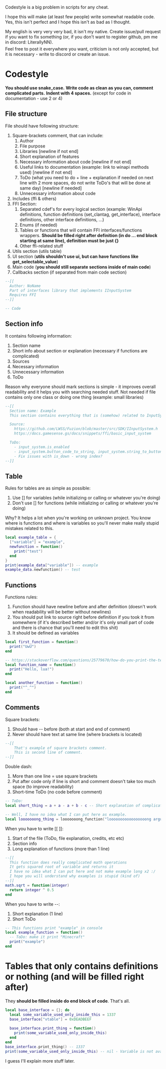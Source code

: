 <p style="margin-bottom: 5px;">Codestyle is a big problem in scripts for any cheat.</p>
<p style="margin-bottom: 5px;">I hope this will make (at least few people) write somewhat readable code. Yes, this isn't perfect and I hope this isn't as bad as I thought.</p>
<p style="margin-bottom: 5px;">My english is very very very bad, it isn't my native. Create issue/pull request if you want to fix something (or, if you don't want to register github, pm me in discord: LiterallyNN).</p>
Feel free to post it everywhere you want, criticism is not only accepted, but it is necessary - write to discord or create an issue.

# Codestyle
**You should use snake_case.**
**Write code as clean as you can, comment complicated parts.**
**Indent with 4 spaces.** (except for code in documentation - use 2 or 4)

## File structure
File should have following structure:
  1. Square-brackets comment, that can include:
     1. Author
     2. File purpose
     3. Libraries [newline if not end]
     4. Short explanation of features
     5. Necessary information about code [newline if not end]
     6. Useful links to documentation (example: link to winapi methods used) [newline if not end]
     7. ToDo (what you need to do + line + explanation if needed on next line with 2 more spaces, do not write ToDo's that will be done at same day) [newline if needed]
     8. Unnecessary information about code
  2. Includes (ffi & others)
  3. FFI Section:
     1. Separated cdef's for every logical section
      (example: WinApi definitions, function definitions (set_clantag, get_interface), interface definitions, other interface definitions, ...)
     2. Enums (if needed)
     3. Tables or functions that will contain FFI interfaces/functions wrappers.
      **Should be filled right after definition (in do ... end block starting at same line), definition must be just {}**
     4. Other ffi-related stuff
  4. Utils section (utils table)
  5. UI section (**utils shouldn't use ui, but can have functions like get_selectable_value**)
  6. Main code (**you should still separate sections inside of main code**)
  7. Callbacks section (if separated from main code section)

```lua
--[[
  Author: NoName
  Part of interfaces library that implements IInputSystem
  Requires FFI
--]]

-- Code
```

## Section info
It contains following information:
  1. Section name
  2. Short info about section or explanation (necessary if functions are complicated)
  3. Sources
  4. Necessary information
  5. Unnecessary information
  6. ToDo

Reason why everyone should mark sections is simple - it improves overall readability and it helps you with searching needed stuff. Not needed if file contains only one class or doing one thing (example: small libraries)

```lua
--[[
  Section name: Example
  This section contains everything that is (somehow) related to InputSystem interface.

  Source:
    https://github.com/LWSS/Fuzion/blob/master/src/SDK/IInputSystem.h
    https://docs.gamesense.gs/docs/snippets/ffi/basic_input_system

  ToDo:
    - input_system.is_enabled
    - input_system.button_code_to_string, input_system.string_to_button_code
    - Fix issues with is_down - wrong index?
--]]
```

## Table
Rules for tables are as simple as possible:
  1. Use [] for variables (while initializing or calling or whatever you're doing)
  2. Don't use [] for functions (while initializing or calling or whatever you're doing)

Why? It helps a lot when you're working on unknown project. You know where is functions and where is variables so you'll never make really stupid mistakes related to this.

```lua
local example_table = {
  ["variable"] = "example",
  newfunction = function()
    print("test")
  end
}
print(example_data["variable"]) -- example
example_data.newfunction() -- test
```

## Functions
Functions rules:
  1. Function should have newline before and after definition
    (doesn't work when readability will be better without newlines)
  2. You should put link to source right before definition if you took it from somewhere
    (if it's described better and/or it's only small part of code and there is chance that you'll need to edit this shit)
  3. It should be defined as variables

```lua
local first_function = function()
  print("UwU")
end

-- https://stackoverflow.com/questions/25779670/how-do-you-print-the-text-from-a-file-in-lua
local function_name = function()
  print("Hello, lua!")
end

local another_function = function()
  print("^_^")
end
```

## Comments
Square brackets:
  1. Should have -- before (both at start and end of comment)
  2. Never should have text at same line (where brackets is located)

```lua
--[[
    That's example of square brackets comment.
    This is second line of comment.
--]]
```

Double dash:
  1. More than one line = use square brackets
  2. Put after code only if line is short and comment doesn't take too much space (to improve readability)
  3. Short-time ToDo (no code before comment)

```lua
-- ToDo: 
local short_thing = a + a - a + b - c -- Short explanation of complicated math operations

-- Well, I have no idea what I can put here as example.
local looooooong_thing = looooooong_function("looooooooooooooooong argument")
```

When you have to write [[ ]]:
  1. Start of the file (ToDo, file explanation, credits, etc etc)
  2. Section info
  3. Long explanation of functions (more than 1 line)
  
```lua
--[[
  This function does really complicated math operations
  It gets squared root of variable and returns it
  I have no idea what I can put here and not make example long x2 :/
  I hope you will understand why examples is stupid (kind of)
--]]
math.sqrt = function(integer)
  return integer ^ 0.5
end
```

When you have to write --:
  1. Short explanation (1 line)
  2. Short ToDo

```lua
-- This functions print "example" in console
local example_function = function()
  -- ToDo: make it print "Minecraft"
  print("example")
end
```

# Tables that only contains definitions or nothing (and will be filled right after)
They **should be filled inside do end block of code**. That's all.

```lua
local base_interface = {}; do
  local some_variable_used_only_inside_this = 1337
  base_interface["vtable"] = 0xDEADBEEF
  
  base_interface.print_thing = function()
    print(some_variable_used_only_inside_this)
  end
end
base_interface.print_thing() -- 1337
print(some_variable_used_only_inside_this) -- nil - Variable is not avaiable outside.
```

I guess I'll explain more stuff later.